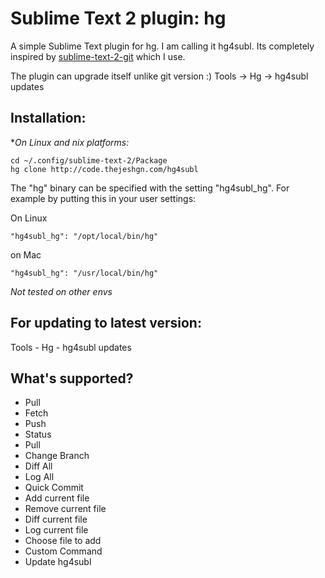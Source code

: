 # Sublime Text 2 plugin: hg
A simple Sublime Text plugin for hg. I am calling it hg4subl. Its completely inspired by [sublime-text-2-git](https://github.com/kemayo/sublime-text-2-git/wiki) which I use.

The plugin can upgrade itself unlike git version :)
Tools -> Hg -> hg4subl updates



## Installation:
**On Linux and *nix platforms:**

    cd ~/.config/sublime-text-2/Package
    hg clone http://code.thejeshgn.com/hg4subl

The "hg" binary can be specified with the setting "hg4subl_hg". For example by putting this in your user settings:

On Linux

    "hg4subl_hg": "/opt/local/bin/hg"

on Mac

    "hg4subl_hg": "/usr/local/bin/hg"
    

*Not tested on other envs*


## For updating to latest version:
Tools - Hg - hg4subl updates



## What's supported?

* Pull
* Fetch
* Push
*  Status
*  Pull
*  Change Branch
*  Diff All
*  Log All
*  Quick Commit
*  Add current file
*  Remove current file
*  Diff current file
*  Log current file
*  Choose file to add
*  Custom Command
*  Update hg4subl


